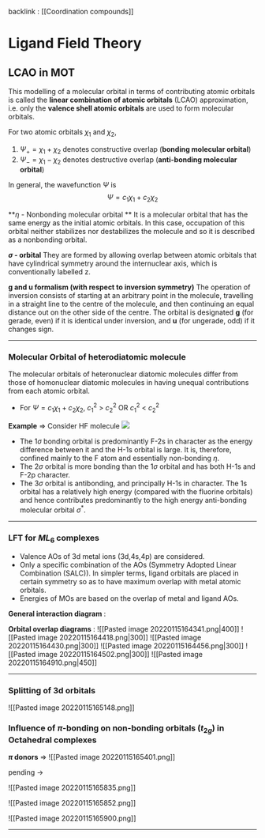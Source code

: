 backlink : [[Coordination compounds]]

# Ligand Field Theory
## LCAO in MOT
This modelling of a molecular orbital in terms of contributing atomic orbitals is called the **linear combination of atomic orbitals** (LCAO) approximation, i.e. only the **valence shell atomic orbitals** are used to form molecular orbitals.

For two atomic orbitals $\chi_1$ and $\chi_2$, 
1. $\Psi_+ = \chi_1 + \chi_2$ denotes constructive overlap (**bonding molecular orbital**)
2. $\Psi_- = \chi_1 - \chi_2$ denotes destructive overlap (**anti-bonding molecular orbital**)

In general, the wavefunction $\Psi$ is
$$
\Psi = c_1 \chi_1 + c_2 \chi_2
$$

**$\eta$ - Nonbonding molecular orbital **
It is a molecular orbital that has the same energy as the initial atomic orbitals. In this case, occupation of this orbital neither stabilizes nor destabilizes the molecule and so it is described as a nonbonding orbital.

**$\sigma$ - orbital**
They are formed by allowing overlap between atomic orbitals that have cylindrical symmetry around the internuclear axis, which is conventionally labelled z.

**g and u formalism (with respect to inversion symmetry)**
The operation of inversion consists of starting at an arbitrary point in the molecule, travelling in a straight line to the centre of the molecule, and then continuing an equal distance out on the other side of the centre. 
The orbital is designated **g** (for gerade, even) if it is identical under inversion, and **u** (for ungerade, odd) if it changes sign.

---
### Molecular Orbital of heterodiatomic molecule
The molecular orbitals of heteronuclear diatomic molecules differ from those of homonuclear diatomic molecules in having unequal contributions from each atomic orbital.
- For $\Psi = c_1 \chi_1 + c_2 \chi_2$, $c_1^2$ > $c_2^2$ OR $c_1^2$ < $c_2^2$

**Example** =>
Consider HF molecule
![](https://i.imgur.com/hUYUy8u.png)

- The 1$\sigma$ bonding orbital is predominantly F-2s in character as the energy difference between it and the H-1s orbital is large. It is,
therefore, confined mainly to the F atom and essentially non-bonding $\eta$.
- The 2$\sigma$ orbital is more bonding than the 1$\sigma$ orbital and has both H-1s and F-2p character. 
- The 3$\sigma$ orbital is antibonding, and principally H-1s in character. The 1s orbital has a relatively high energy (compared with the fluorine orbitals) and hence contributes predominantly to the high energy anti-bonding molecular orbital $\sigma^*$.

---
### LFT for $ML_6$ complexes
- Valence AOs of 3d metal ions (3d,4s,4p) are considered.
- Only a specific combination of the AOs (Symmetry Adopted Linear Combination (SALC)). In simpler terms, ligand orbitals are placed in certain symmetry so as to have maximum overlap with metal atomic orbitals.
- Energies of MOs are based on the overlap of metal and ligand AOs.

**General interaction diagram** :

**Orbital overlap diagrams** :
![[Pasted image 20220115164341.png|400]] 
![[Pasted image 20220115164418.png|300]]
![[Pasted image 20220115164430.png|300]]
![[Pasted image 20220115164456.png|300]]
![[Pasted image 20220115164502.png|300]]
![[Pasted image 20220115164910.png|450]]

---
### Splitting of 3d orbitals
![[Pasted image 20220115165148.png]]

### Influence of $\pi$-bonding on non-bonding orbitals ($t_{2g}$) in Octahedral complexes
**$\pi$ donors** =>
![[Pasted image 20220115165401.png]]

pending ->

![[Pasted image 20220115165835.png]]

![[Pasted image 20220115165852.png]]

![[Pasted image 20220115165900.png]]

---

